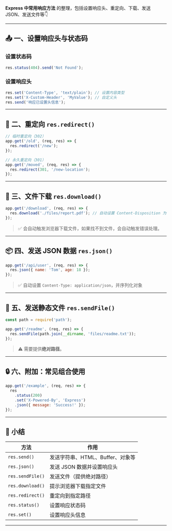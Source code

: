 **Express 中常用响应方法** 的整理，包括设置响应头、重定向、下载、发送 JSON、发送文件等👇

---

## 📤 一、设置响应头与状态码

### 设置状态码
```js
res.status(404).send('Not Found');
```

### 设置响应头
```js
res.set('Content-Type', 'text/plain'); // 设置内容类型
res.set('X-Custom-Header', 'MyValue'); // 自定义头
res.send('响应已设置头信息');
```

---

## 🔁 二、重定向 `res.redirect()`

```js
// 临时重定向（302）
app.get('/old', (req, res) => {
  res.redirect('/new');
});

// 永久重定向（301）
app.get('/moved', (req, res) => {
  res.redirect(301, '/new-location');
});
```

---

## 💾 三、文件下载 `res.download()`

```js
app.get('/download', (req, res) => {
  res.download('./files/report.pdf'); // 自动设置 Content-Disposition 为 attachment
});
```

> ✅ 会自动触发浏览器下载文件，如果找不到文件，会自动触发错误处理。

---

## 📦 四、发送 JSON 数据 `res.json()`

```js
app.get('/api/user', (req, res) => {
  res.json({ name: 'Tom', age: 18 });
});
```

> ✅ 自动设置 `Content-Type: application/json`，并序列化对象

---

## 📄 五、发送静态文件 `res.sendFile()`

```js
const path = require('path');

app.get('/readme', (req, res) => {
  res.sendFile(path.join(__dirname, 'files/readme.txt'));
});
```

> ⚠️ 需要提供**绝对路径**。

---

## 🔒 六、附加：常见组合使用

```js
app.get('/example', (req, res) => {
  res
    .status(200)
    .set('X-Powered-By', 'Express')
    .json({ message: 'Success!' });
});
```

---

## 🎁 小结

| 方法           | 作用                                  |
|----------------|---------------------------------------|
| `res.send()`   | 发送字符串、HTML、Buffer、对象等       |
| `res.json()`   | 发送 JSON 数据并设置响应头             |
| `res.sendFile()`| 发送文件（提供绝对路径）              |
| `res.download()`| 提示浏览器下载指定文件                |
| `res.redirect()`| 重定向到指定路径                      |
| `res.status()` | 设置响应状态码                         |
| `res.set()`    | 设置响应头信息                         |

---